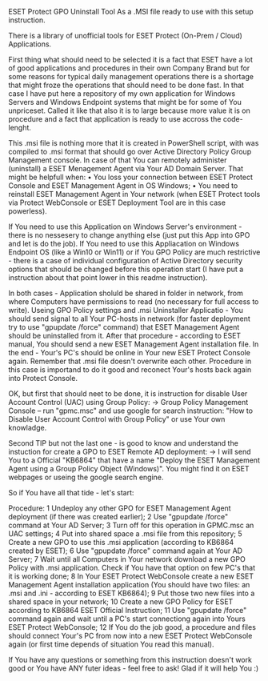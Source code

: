 ESET Protect GPO Uninstall Tool
As a .MSI file ready to use with this setup instruction.

There is a library of unofficial tools for ESET Protect (On-Prem / Cloud) Applications.

First thing what should need to be selected it is a fact that ESET have a lot of good applications and procedures in their own Company Brand but for some reasons for typical daily management operations there is a shortage that might froze the operations that should need to be done fast. In that case I have put here a repository of my own application for Windows Servers and Windows Endpoint systems that might be for some of You unpriceset. Called it like that also it is to large because more value it is on procedure and a fact that application is ready to use accross the code-lenght.

This .msi file is nothing more that it is created in PowerShell script, with was compiled to .msi format that should go over Active Directory Policy Group Management console. In case of that You can remotely administer (uninstall) a ESET Menagement Agent via Your AD Domain Server. That might be helpfull when:
	•	You loss your connection between ESET Protect Console and ESET Management Agent in OS Windows;
	•	You need to reinstall ESET Management Agent in Your network (when ESET Protect tools via Protect WebConsole or ESET Deployment Tool are in this case powerless).

If You need to use this Application on Windows Server's environment - there is no nessesery to change anything else (just put this App into GPO and let is do the job). If You need to use this Appliacation on Windows Endpoint OS (like a Win10 or Win11) or if You GPO Policy are much restrictive - there is a case of individual configuration of Active Directory security options that should be changed before this operation start (I have put a instruction about that point lower in this readme instruction).

In both cases - Application sholuld be shared in folder in network, from where Computers have permissions to read (no necessary for full access to write). Useing GPO Policy settings and .msi Uninstaller Applicatio - You should send signal to all Your PC-hosts in network (for faster deployment try to use "gpupdate /force" command) that ESET Management Agent should be uninstalled from it. After that procedure - according to ESET manual, You should send a new ESET Management Agent installation file. In the end - Your's PC's should be online in Your new ESET Protect Console again. Remember that .msi file doesn't overwrite each other. Procedure in this case is importand to do it good and reconect Your's hosts back again into Protect Console.

OK, but first that should neet to be done, it is instruction for disable User Account Control (UAC) using Group Policy:
-> Group Policy Management Console – run "gpmc.msc" and use google for search instruction: "How to Disable User Account Control with Group Policy" or use Your own knowladge.

Second TIP but not the last one - is good to know and understand the instuction for create a GPO to ESET Remote AD deployment: -> I will send You to a Official "KB6864" that have a name "Deploy the ESET Management Agent using a Group Policy Object (Windows)". You might find it on ESET webpages or useing the google search engine.

So if You have all that tide - let's start:

Procedure:
	1	Undeploy any other GPO for ESET Management Agent deployment (if there was created earlier);
	2	Use "gpupdate /force" command at Your AD Server;
	3	Turn off for this operation in GPMC.msc an UAC settings;
	4	Put into shared space a .msi file from this repository;
	5	Create a new GPO to use this .msi application (according to KB6864 created by ESET);
	6	Use "gpupdate /force" command again at Your AD Server;
	7	Wait until all Computers in Your network download a new GPO Policy with .msi application. Check if You have that option on few PC's that it is working done;
	8	In Your ESET Protect WebConsole create a new ESET Management Agent installation application (You should have two files: an .msi and .ini - according to ESET KB6864);
	9	Put those two new files into a shared space in your network;
	10	Create a new GPO Policy for ESET according to KB6864 ESET Official Instruction;
	11	Use "gpupdate /force" command again and wait until a PC's start connectiong again into Yours ESET Protect WebConsole;
	12	If You do the job good, a procedure and files should connect Your's PC from now into a new ESET Protect WebConsole again (or first time depends of situation You read this manual).

If You have any questions or something from this instruction doesn't work good or You have ANY futer ideas - feel free to ask! Glad if it will help You :)
